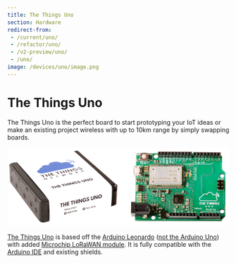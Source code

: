 ```yaml
---
title: The Things Uno
section: Hardware
redirect-from:
 - /current/uno/
 - /refactor/uno/
 - /v2-preview/uno/
 - /uno/
image: /devices/uno/image.png
---
```


# The Things Uno

The Things Uno is the perfect board to start prototyping your IoT ideas or make an existing project wireless with up to 10km range by simply swapping boards.

![The Things Uno](image.png)

[The Things Uno](https://shop.thethingsnetwork.com/index.php/product/the-things-uno/) is based off the [Arduino Leonardo](https://www.arduino.cc/en/Guide/ArduinoLeonardoMicro) ([not the Arduino Uno](https://www.arduino.cc/en/Guide/ArduinoLeonardoMicro#toc9)) with added [Microchip LoRaWAN module](http://www.microchip.com/design-centers/wireless-connectivity/embedded-wireless/lora-technology). It is fully compatible with the [Arduino IDE](https://www.arduino.cc/en/Main/Software) and existing shields.